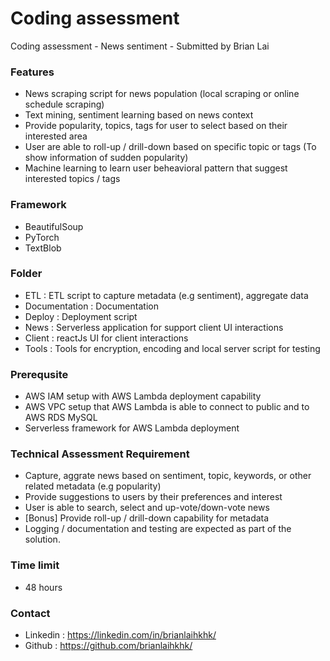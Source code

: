 # Coding assessment
Coding assessment - News sentiment - Submitted by Brian Lai

### Features

- News scraping script for news population (local scraping or online schedule scraping)
- Text mining, sentiment learning based on news context
- Provide popularity, topics, tags for user to select based on their interested area
- User are able to roll-up / drill-down based on specific topic or tags (To show information of sudden popularity)
- Machine learning to learn user beheavioral pattern that suggest interested topics / tags

### Framework 

- BeautifulSoup
- PyTorch
- TextBlob

### Folder

- ETL : ETL script to capture metadata (e.g sentiment), aggregate data
- Documentation : Documentation
- Deploy : Deployment script
- News : Serverless application for support client UI interactions
- Client : reactJs UI for client interactions
- Tools : Tools for encryption, encoding and local server script for testing

### Prerequsite

- AWS IAM setup with AWS Lambda deployment capability
- AWS VPC setup that AWS Lambda is able to connect to public and to AWS RDS MySQL 
- Serverless framework for AWS Lambda deployment

### Technical Assessment Requirement

- Capture, aggrate news based on sentiment, topic, keywords, or other related metadata (e.g popularity)
- Provide suggestions to users by their preferences and interest
- User is able to search, select and up-vote/down-vote news
- [Bonus] Provide roll-up / drill-down capability for metadata
- Logging / documentation and testing are expected as part of the solution.

### Time limit

- 48 hours

### Contact
- Linkedin : https://linkedin.com/in/brianlaihkhk/
- Github : https://github.com/brianlaihkhk/
